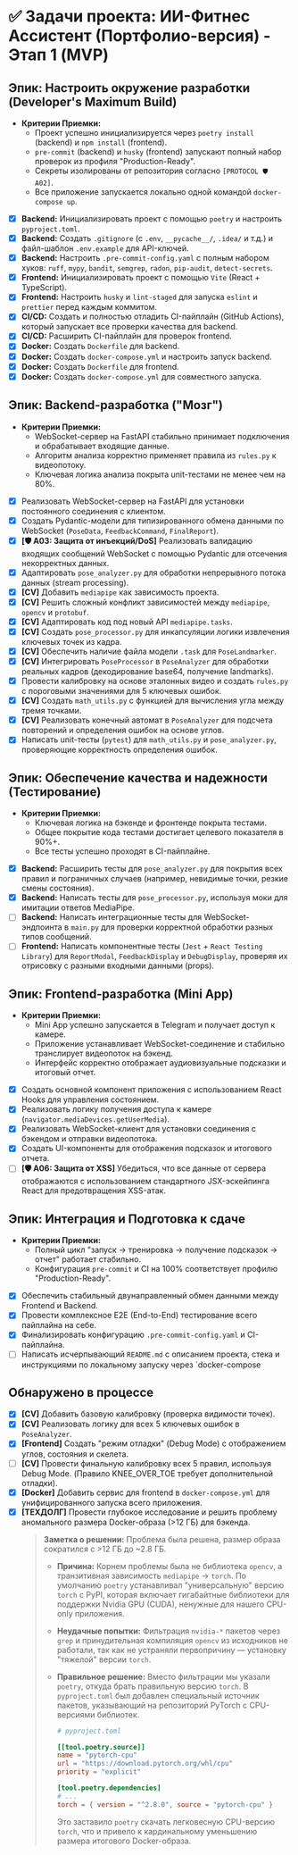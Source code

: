 # ✅ Задачи проекта: ИИ-Фитнес Ассистент (Портфолио-версия) - Этап 1 (MVP)

## Эпик: Настроить окружение разработки (Developer's Maximum Build)
*   **Критерии Приемки:**
    *   Проект успешно инициализируется через `poetry install` (backend) и `npm install` (frontend).
    *   `pre-commit` (backend) и `husky` (frontend) запускают полный набор проверок из профиля "Production-Ready".
    *   Секреты изолированы от репозитория согласно `[PROTOCOL 🛡️ A02]`.
    *   Все приложение запускается локально одной командой `docker-compose up`.

- [x] **Backend:** Инициализировать проект с помощью `poetry` и настроить `pyproject.toml`.
- [x] **Backend:** Создать `.gitignore` (с `.env`, `__pycache__/`, `.idea/` и т.д.) и файл-шаблон `.env.example` для API-ключей.
- [x] **Backend:** Настроить `.pre-commit-config.yaml` с полным набором хуков: `ruff`, `mypy`, `bandit`, `semgrep`, `radon`, `pip-audit`, `detect-secrets`.
- [x] **Frontend:** Инициализировать проект с помощью `Vite` (React + TypeScript).
- [x] **Frontend:** Настроить `husky` и `lint-staged` для запуска `eslint` и `prettier` перед каждым коммитом.
- [x] **CI/CD:** Создать и полностью отладить CI-пайплайн (GitHub Actions), который запускает все проверки качества для backend.
- [x] **CI/CD:** Расширить CI-пайплайн для проверок frontend.
- [x] **Docker:** Создать `Dockerfile` для backend.
- [x] **Docker:** Создать `docker-compose.yml` и настроить запуск backend.
- [x] **Docker:** Создать `Dockerfile` для frontend.
- [x] **Docker:** Создать `docker-compose.yml` для совместного запуска.

## Эпик: Backend-разработка ("Мозг")
*   **Критерии Приемки:**
    *   WebSocket-сервер на FastAPI стабильно принимает подключения и обрабатывает входящие данные.
    *   Алгоритм анализа корректно применяет правила из `rules.py` к видеопотоку.
    *   Ключевая логика анализа покрыта unit-тестами не менее чем на 80%.

- [x] Реализовать WebSocket-сервер на FastAPI для установки постоянного соединения с клиентом.
- [x] Создать Pydantic-модели для типизированного обмена данными по WebSocket (`PoseData`, `FeedbackCommand`, `FinalReport`).
- [x] **[🛡️ A03: Защита от инъекций/DoS]** Реализовать валидацию входящих сообщений WebSocket с помощью Pydantic для отсечения некорректных данных.
- [x] Адаптировать `pose_analyzer.py` для обработки непрерывного потока данных (stream processing).
- [x] **[CV]** Добавить `mediapipe` как зависимость проекта.
- [x] **[CV]** Решить сложный конфликт зависимостей между `mediapipe`, `opencv` и `protobuf`.
- [x] **[CV]** Адаптировать код под новый API `mediapipe.tasks`.
- [x] **[CV]** Создать `pose_processor.py` для инкапсуляции логики извлечения ключевых точек из кадра.
- [x] **[CV]** Обеспечить наличие файла модели `.task` для `PoseLandmarker`.
- [x] **[CV]** Интегрировать `PoseProcessor` в `PoseAnalyzer` для обработки реальных кадров (декодирование base64, получение landmarks).
- [x] Провести калибровку на основе эталонных видео и создать `rules.py` с пороговыми значениями для 5 ключевых ошибок.
- [x] **[CV]** Создать `math_utils.py` с функцией для вычисления угла между тремя точками.
- [x] **[CV]** Реализовать конечный автомат в `PoseAnalyzer` для подсчета повторений и определения ошибок на основе углов.
- [x] Написать unit-тесты (`pytest`) для `math_utils.py` и `pose_analyzer.py`, проверяющие корректность определения ошибок.

## Эпик: Обеспечение качества и надежности (Тестирование)
*   **Критерии Приемки:**
    *   Ключевая логика на бэкенде и фронтенде покрыта тестами.
    *   Общее покрытие кода тестами достигает целевого показателя в 90%+.
    *   Все тесты успешно проходят в CI-пайплайне.

- [x] **Backend:** Расширить тесты для `pose_analyzer.py` для покрытия всех правил и пограничных случаев (например, невидимые точки, резкие смены состояния).
- [x] **Backend:** Написать тесты для `pose_processor.py`, используя моки для имитации ответов MediaPipe.
- [ ] **Backend:** Написать интеграционные тесты для WebSocket-эндпоинта в `main.py` для проверки корректной обработки разных типов сообщений.
- [ ] **Frontend:** Написать компонентные тесты (`Jest` + `React Testing Library`) для `ReportModal`, `FeedbackDisplay` и `DebugDisplay`, проверяя их отрисовку с разными входными данными (props).

## Эпик: Frontend-разработка (Mini App)
*   **Критерии Приемки:**
    *   Mini App успешно запускается в Telegram и получает доступ к камере.
    *   Приложение устанавливает WebSocket-соединение и стабильно транслирует видеопоток на бэкенд.
    *   Интерфейс корректно отображает аудиовизуальные подсказки и итоговый отчет.

- [x] Создать основной компонент приложения с использованием React Hooks для управления состоянием.
- [x] Реализовать логику получения доступа к камере (`navigator.mediaDevices.getUserMedia`).
- [x] Реализовать WebSocket-клиент для установки соединения с бэкендом и отправки видеопотока.
- [x] Создать UI-компоненты для отображения подсказок и итогового отчета.
- [ ] **[🛡️ A06: Защита от XSS]** Убедиться, что все данные от сервера отображаются с использованием стандартного JSX-эскейпинга React для предотвращения XSS-атак.

## Эпик: Интеграция и Подготовка к сдаче
*   **Критерии Приемки:**
    *   Полный цикл "запуск -> тренировка -> получение подсказок -> отчет" работает стабильно.
    *   Конфигурация `pre-commit` и CI на 100% соответствует профилю "Production-Ready".

- [x] Обеспечить стабильный двунаправленный обмен данными между Frontend и Backend.
- [x] Провести комплексное E2E (End-to-End) тестирование всего пайплайна на себе.
- [x] Финализировать конфигурацию `.pre-commit-config.yaml` и CI-пайплайна.
- [ ] Написать исчерпывающий `README.md` с описанием проекта, стека и инструкциями по локальному запуску через `docker-compose

## Обнаружено в процессе
- [x] **[CV]** Добавить базовую калибровку (проверка видимости точек).
- [x] **[CV]** Реализовать логику для всех 5 ключевых ошибок в `PoseAnalyzer`.
- [x] **[Frontend]** Создать "режим отладки" (Debug Mode) с отображением углов, состояния и скелета.
- [ ] **[CV]** Провести финальную калибровку всех 5 правил, используя Debug Mode. (Правило KNEE_OVER_TOE требует дополнительной отладки).
- [x] **[Docker]** Добавить сервис для frontend в `docker-compose.yml` для унифицированного запуска всего приложения.
- [x] **[ТЕХДОЛГ]** Провести глубокое исследование и решить проблему аномального размера Docker-образа (>12 ГБ) для бэкенда.
    > **Заметка о решении:** Проблема была решена, размер образа сократился с >12 ГБ до ~2.8 ГБ.
    >
    > - **Причина:** Корнем проблемы была не библиотека `opencv`, а транзитивная зависимость `mediapipe` -> `torch`. По умолчанию `poetry` устанавливал "универсальную" версию `torch` с PyPI, которая включает гигабайтные библиотеки для поддержки Nvidia GPU (CUDA), ненужные для нашего CPU-only приложения.
    > - **Неудачные попытки:** Фильтрация `nvidia-*` пакетов через `grep` и принудительная компиляция `opencv` из исходников не работали, так как не устраняли первопричину — установку "тяжелой" версии `torch`.
    > - **Правильное решение:** Вместо фильтрации мы указали `poetry`, откуда брать правильную версию `torch`. В `pyproject.toml` был добавлен специальный источник пакетов, указывающий на репозиторий PyTorch с CPU-версиями библиотек.
    >
    >   ```toml
    >   # pyproject.toml
    >
    >   [[tool.poetry.source]]
    >   name = "pytorch-cpu"
    >   url = "https://download.pytorch.org/whl/cpu"
    >   priority = "explicit"
    >
    >   [tool.poetry.dependencies]
    >   # ...
    >   torch = { version = "^2.8.0", source = "pytorch-cpu" }
    >   ```
    >
    >   Это заставило `poetry` скачать легковесную CPU-версию `torch`, что и привело к кардинальному уменьшению размера итогового Docker-образа.
